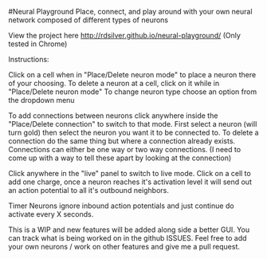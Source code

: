#Neural Playground
Place, connect, and play around with your own neural network composed of different types of neurons

View the project here http://rdsilver.github.io/neural-playground/
(Only tested in Chrome)

Instructions:

Click on a cell when in "Place/Delete neuron mode" to place a neuron there of your choosing. To delete a neuron at a cell, click on it while in "Place/Delete neuron mode" To change neuron type choose an option from the dropdown menu

To add connections between neurons click anywhere inside the "Place/Delete connection" to switch to that mode. First select a neuron (will turn gold) then select the neuron you want it to be connected to. To delete a connection do the same thing but where a connection already exists. Connections can either be one way or two way connections. (I need to come up with a way to tell these apart by looking at the connection)

Click anywhere in the "live" panel to switch to live mode. Click on a cell to add one charge, once a neuron reaches it's activation level it will send out an action potential to all it's outbound neighbors.

Timer Neurons ignore inbound action potentials and just continue do activate every X seconds.

This is a WIP and new features will be added along side a better GUI. You can track what is being worked on in the github ISSUES. Feel free to add your own neurons / work on other features and give me a pull request.
